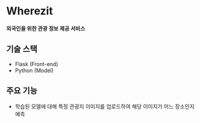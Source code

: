 # Wherezit

**외국인을 위한 관광 정보 제공 서비스**

## 기술 스택
- Flask (Front-end)
- Python (Model)

## 주요 기능
- 학습된 모델에 대해 특정 관광지 이미지를 업로드하여 해당 이미지가 어느 장소인지 예측
